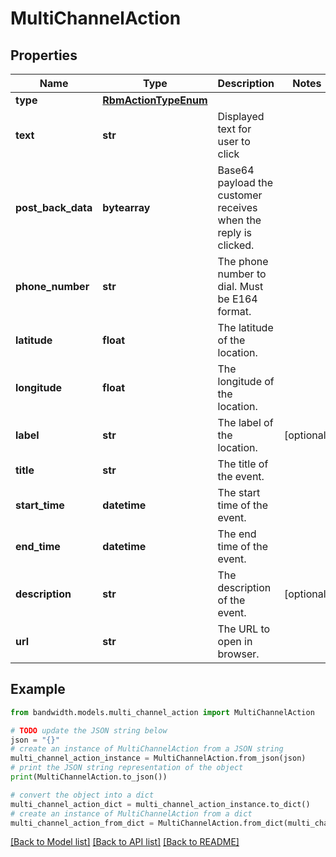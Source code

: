 # MultiChannelAction


## Properties

Name | Type | Description | Notes
------------ | ------------- | ------------- | -------------
**type** | [**RbmActionTypeEnum**](RbmActionTypeEnum.md) |  | 
**text** | **str** | Displayed text for user to click | 
**post_back_data** | **bytearray** | Base64 payload the customer receives when the reply is clicked. | 
**phone_number** | **str** | The phone number to dial. Must be E164 format. | 
**latitude** | **float** | The latitude of the location. | 
**longitude** | **float** | The longitude of the location. | 
**label** | **str** | The label of the location. | [optional] 
**title** | **str** | The title of the event. | 
**start_time** | **datetime** | The start time of the event. | 
**end_time** | **datetime** | The end time of the event. | 
**description** | **str** | The description of the event. | [optional] 
**url** | **str** | The URL to open in browser. | 

## Example

```python
from bandwidth.models.multi_channel_action import MultiChannelAction

# TODO update the JSON string below
json = "{}"
# create an instance of MultiChannelAction from a JSON string
multi_channel_action_instance = MultiChannelAction.from_json(json)
# print the JSON string representation of the object
print(MultiChannelAction.to_json())

# convert the object into a dict
multi_channel_action_dict = multi_channel_action_instance.to_dict()
# create an instance of MultiChannelAction from a dict
multi_channel_action_from_dict = MultiChannelAction.from_dict(multi_channel_action_dict)
```
[[Back to Model list]](../README.md#documentation-for-models) [[Back to API list]](../README.md#documentation-for-api-endpoints) [[Back to README]](../README.md)


